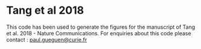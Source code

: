 # Tang et al 2018
This code has been used to generate the figures for the manuscript of Tang et al. 2018 - Nature Communications.
For enquiries about this code please contact : paul.gueguen@curie.fr

